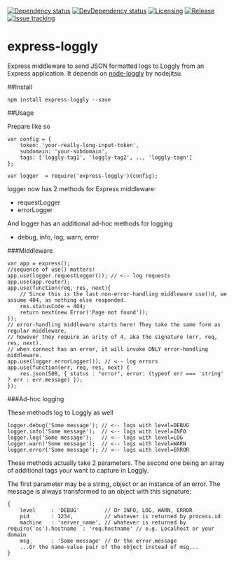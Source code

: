 [![Dependency status][dependency-badge]][dependency-url]
[![DevDependency status][dev-dep-badge]][dev-dep-url]
[![Licensing][license-badge]][license-url]
[![Release][release-badge]][release-url]
[![Issue tracking][issues-badge]][issues-url]

[dependency-badge]: http://img.shields.io/david/dstroot/express-loggly.svg?style=flat
[dependency-url]: https://david-dm.org/dstroot/express-loggly

[dev-dep-badge]: http://img.shields.io/david/dev/dstroot/express-loggly.svg?style=flat
[dev-dep-url]: https://david-dm.org/dstroot/express-loggly#info=devDependencies

[license-badge]: http://img.shields.io/badge/license-MIT-blue.svg?style=flat
[license-url]: #license

[release-badge]: http://img.shields.io/github/release/dstroot/express-loggly.svg?style=flat
[release-url]: https://github.com/dstroot/express-loggly/releases

[issues-badge]: http://img.shields.io/github/issues/dstroot/express-loggly.svg?style=flat
[issues-url]: https://github.com/dstroot/express-loggly/issues

express-loggly
===================

Express middleware to send JSON formatted logs to Loggly from an Express application.  It depends on [node-loggly](https://github.com/nodejitsu/node-loggly) by nodejitsu.

##Install

    npm install express-loggly --save

##Usage

Prepare like so

    var config = {
        token: 'your-really-long-input-token',
        subdomain: 'your-subdomain',
        tags: ['loggly-tag1', 'loggly-tag2', .., 'loggly-tagn'] 
    };

    var logger  = require('express-loggly')(config);
    

logger now has 2 methods for Express middleware:
- requestLogger
- errorLogger

And logger has an additional ad-hoc methods for logging
- debug, info, log, warn, error

###Middleware

    var app = express();
    //sequence of use() matters!
    app.use(logger.requestLogger()); // <-- log requests
    app.use(app.router);
    app.use(function(req, res, next){
        // Since this is the last non-error-handling middleware use()d, we assume 404, as nothing else responded.
        res.statusCode = 404;
        return next(new Error('Page not found'));
    });
    // error-handling middleware starts here! They take the same form as regular middleware,
    // however they require an arity of 4, aka the signature (err, req, res, next).
    // when connect has an error, it will invoke ONLY error-handling middleware.
    app.use(logger.errorLogger()); // <-- log errors
    app.use(function(err, req, res, next) {
        res.json(500, { status : "error", error: (typeof err === 'string' ? err : err.message) });
    });

###Ad-hoc logging

These methods log to Loggly as well 

    logger.debug('Some message'); // <-- logs with level=DEBUG
    logger.info('Some message');  // <-- logs with level=INFO
    logger.log('Some message');   // <-- logs with level=LOG
    logger.warn('Some message');  // <-- logs with level=WARN
    logger.error('Some message'); // <-- logs with level=ERROR

These methods actually take 2 parameters. The second one being an array of additional tags your want to capture in Loggly.

The first parameter may be a string, object or an instance of an error. The message is always transformed to an object with this signature: 

    {
        level     : 'DEBUG'        // Or INFO, LOG, WARN, ERROR
        pid       : 1234,          // whatever is returned by process.id 
        machine   : 'server_name', // whatever is returned by require('os').hostname  : 'req.hostname' // e.g. Localhost or your domain
        msg       : 'Some message' // Or the error.message
        ...Ór the name-value pair of the object instead of msg...
    }
    



    
    



